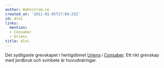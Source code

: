 ```yaml
---
author: Wahnstrom.se
created_at: '2011-01-05T17:09:25Z'
id: Alni
links:
  mention:
  - Consaber
  - Uriens
title: Alni
---
```


Det sydligaste grevskapet i hertigdömet [Uriens] i [Consaber]. Ett rikt grevskap med jordbruk och
svinbete är huvudnäringar.

  [Uriens]: Uriens
  [Consaber]: Consaber